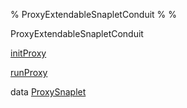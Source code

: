 % ProxyExtendableSnapletConduit
% 
% 

ProxyExtendableSnapletConduit

[initProxy](ProxyExtendableSnapletConduit.html#v:initProxy)

[runProxy](ProxyExtendableSnapletConduit.html#v:runProxy)

data [ProxySnaplet](ProxyExtendableSnapletConduit.html#t:ProxySnaplet)
